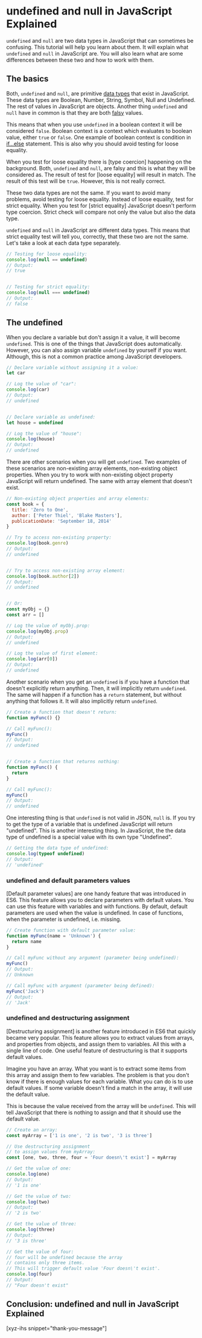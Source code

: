 # undefined and null in JavaScript Explained

`undefined` and `null` are two data types in JavaScript that can sometimes be confusing. This tutorial will help you learn about them. It will explain what `undefined` and `null` in JavaScript are. You will also learn what are some differences between these two and how to work with them.<!--more-->
<!--
Table of Contents:
-->

## The basics

Both, `undefined` and `null`, are primitive [data types] that exist in JavaScript. These data types are Boolean, Number, String, Symbol, Null and Undefined. The rest of values in JavaScript are objects. Another thing `undefined` and `null` have in common is that they are both [falsy] values.

This means that when you use `undefined` in a boolean context it will be considered `false`. Boolean context is a context which evaluates to boolean value, either `true` or `false`. One example of boolean context is condition in [if...else] statement. This is also why you should avoid testing for loose equality.

When you test for loose equality there is [type coercion] happening on the background. Both, `undefined` and `null`, are falsy and this is what they will be considered as. The result of test for [loose equality] will result in match. The result of this test will be `true`. However, this is not really correct.

These two data types are not the same. If you want to avoid many problems, avoid testing for loose equality. Instead of loose equality, test for strict equality. When you test for [strict equality] JavaScript doesn't perform type coercion. Strict check will compare not only the value but also the data type.

`undefined` and `null` in JavaScript are different data types. This means that strict equality test will tell you, correctly, that these two are not the same. Let's take a look at each data type separately.

```JavaScript
// Testing for loose equality:
console.log(null == undefined)
// Output:
// true


// Testing for strict equality:
console.log(null === undefined)
// Output:
// false
```

## The undefined

When you declare a variable but don't assign it a value, it will become `undefined`. This is one of the things that JavaScript does automatically. However, you can also assign variable `undefined` by yourself if you want. Although, this is not a common practice among JavaScript developers.

```JavaScript
// Declare variable without assigning it a value:
let car

// Log the value of "car":
console.log(car)
// Output:
// undefined


// Declare variable as undefined:
let house = undefined

// Log the value of "house":
console.log(house)
// Output:
// undefined
```

There are other scenarios when you will get `undefined`. Two examples of these scenarios are non-existing array elements, non-existing object properties. When you try to work with non-existing object property JavaScript will return undefined. The same with array element that doesn't exist.

```JavaScript
// Non-existing object properties and array elements:
const book = {
  title: 'Zero to One',
  author: ['Peter Thiel', 'Blake Masters'],
  publicationDate: 'September 18, 2014'
}

// Try to access non-existing property:
console.log(book.genre)
// Output:
// undefined


// Try to access non-existing array element:
console.log(book.author[2])
// Output:
// undefined


// Or:
const myObj = {}
const arr = []

// Log the value of myObj.prop:
console.log(myObj.prop)
// Output:
// undefined

// Log the value of first element:
console.log(arr[0])
// Output:
// undefined
```

Another scenario when you get an `undefined` is if you have a function that doesn't explicitly return anything. Then, it will implicitly return `undefined`. The same will happen if a function has a `return` statement, but without anything that follows it. It will also implicitly return `undefined`.

```JavaScript
// Create a function that doesn't return:
function myFunc() {}

// Call myFunc():
myFunc()
// Output:
// undefined


// Create a function that returns nothing:
function myFunc() {
  return
}

// Call myFunc():
myFunc()
// Output:
// undefined
```

One interesting thing is that `undefined` is not valid in JSON, `null` is. If you try to get the type of a variable that is undefined JavaScript will return "undefined". This is another interesting thing. In JavaScript, the the data type of undefined is a special value with its own type "Undefined".

```JavaScript
// Getting the data type of undefined:
console.log(typeof undefined)
// Output:
// 'undefined'
```

### undefined and default parameters values

[Default parameter values] are one handy feature that was introduced in ES6. This feature allows you to declare parameters with default values. You can use this feature with variables and with functions. By default, default parameters are used when the value is undefined. In case of functions, when the parameter is undefined, i.e. missing.

```JavaScript
// Create function with default parameter value:
function myFunc(name = 'Unknown') {
  return name
}

// Call myFunc without any argument (parameter being undefined):
myFunc()
// Output:
// Unknown

// Call myFunc with argument (parameter being defined):
myFunc('Jack')
// Output:
// 'Jack'
```

### undefined and destructuring assignment

[Destructuring assignment] is another feature introduced in ES6 that quickly became very popular. This feature allows you to extract values from arrays, and properties from objects, and assign them to variables. All this with a single line of code. One useful feature of destructuring is that it supports default values.

Imagine you have an array. What you want is to extract some items from this array and assign them to few variables. The problem is that you don't know if there is enough values for each variable. What you can do is to use default values. If some variable doesn't find a match in the array, it will use the default value.

This is because the value received from the array will be `undefined`. This will tell JavaScript that there is nothing to assign and that it should use the default value.

```JavaScript
// Create an array:
const myArray = ['1 is one', '2 is two', '3 is three']

// Use destructuring assignment
// to assign values from myArray:
const [one, two, three, four = 'Four doesn\'t exist'] = myArray

// Get the value of one:
console.log(one)
// Output:
// '1 is one'

// Get the value of two:
console.log(two)
// Output:
// '2 is two'

// Get the value of three:
console.log(three)
// Output:
// '3 is three'

// Get the value of four:
// four will be undefined because the array
// contains only three items.
// This will trigger default value 'Four doesn\'t exist'.
console.log(four)
// Output:
// "Four doesn't exist"
```

## Conclusion: undefined and null in JavaScript Explained

[xyz-ihs snippet="thank-you-message"]

<!-- ### Links -->
[data types]: https://blog.alexdevero.com/javascript-basics-data-types-pt1/
[falsy]: https://developer.mozilla.org/en-us/docs/Glossary/Falsy
[if...else]: https://blog.alexdevero.com/javascript-if-else-statement/

<!--
### Meta:
-
-->

<!--
### Keywords:
-
-->

<!--
### Resources:
-
-->
